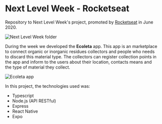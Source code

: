 # Next Level Week - Rocketseat

Repository to Next Level Week's project, promoted by [Rocketseat](https://rocketseat.com.br/) in June 2020.

![Next Level Week folder](https://pbs.twimg.com/profile_banners/867362170392203265/1590087916/1500x500)

During the week we developed the **Ecoleta** app. This app is an marketplace to connect organic or inorganic residues collectors and people who needs to discard this material type. The collectors can register collection points in the app and inform to the users about their location, contacts means and the type of material they collect.

![Ecoleta app](https://user-images.githubusercontent.com/38081852/83580830-6f63e200-a513-11ea-9a27-0a109ec1e4d0.png)

In this project, the technologies used was:

- Typescript
- Node.js (API RESTful)
- Express
- React Native
- Expo

